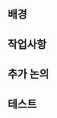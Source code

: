 ## 배경

<!-- 작업 배경 -->

## 작업사항

<!-- 작업한 내용 -->

## 추가 논의

<!-- 추가적으로 할 말 (선택) -->

## 테스트

<!-- 테스트 내용 (선택) -->